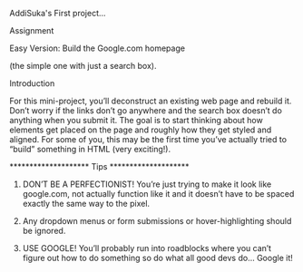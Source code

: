 
AddiSuka's First project...

Assignment

Easy Version: Build the Google.com homepage

(the simple one with just a search box).


Introduction

For this mini-project, you’ll deconstruct an existing web page and rebuild it. Don’t worry if the links don’t go anywhere and the search box doesn’t do anything when you submit it. The goal is to start thinking about how elements get placed on the page and roughly how they get styled and aligned. For some of you, this may be the first time you’ve actually tried to “build” something in HTML (very exciting!).

******************** Tips ********************

1. DON’T BE A PERFECTIONIST! You’re just trying to make it look like google.com, not actually function like it and it doesn’t have to be spaced exactly the same way to the pixel. 

2. Any dropdown menus or form submissions or hover-highlighting should be ignored.

3. USE GOOGLE! You’ll probably run into roadblocks where you can’t figure out how to do something so do what all good devs do… Google it!

                
